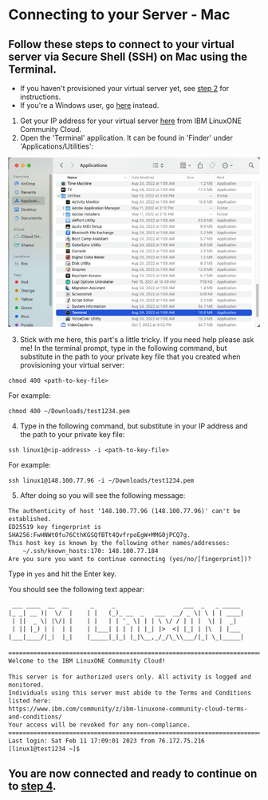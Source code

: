 # Connecting to your Server - Mac
## Follow these steps to connect to your virtual server via Secure Shell (SSH) on Mac using the Terminal.
* If you haven't provisioned your virtual server yet, see [step 2](./2_provision.md) for instructions.
* If you're a Windows user, go [here](./3_windows_connect.md) instead.
1) Get your IP address for your virtual server [here](https://linuxone.cloud.marist.edu/#/instance) from IBM LinuxONE Community Cloud.
2) Open the 'Terminal' application. It can be found in 'Finder' under 'Applications/Utilities':

![Terminal-Finder](../images/Terminal-Finder.png)

3) Stick with me here, this part's a little tricky. If you need help please ask me! In the terminal prompt, type in the following command, but substitute in the path to your private key file that you created when provisioning your virtual server:
```
chmod 400 <path-to-key-file>
```
For example:
```
chmod 400 ~/Downloads/test1234.pem
```
4) Type in the following command, but substitute in your IP address and the path to your private key file:
```
ssh linux1@<ip-address> -i <path-to-key-file>
```
For example:
```
ssh linux1@148.100.77.96 -i ~/Downloads/test1234.pem
```
5) After doing so you will see the following message:
```
The authenticity of host '148.100.77.96 (148.100.77.96)' can't be established.
ED25519 key fingerprint is SHA256:FwHNWt0fu76CthKGSQfBTt4QvfrpoEgW+MMG0jPCQ7g.
This host key is known by the following other names/addresses:
    ~/.ssh/known_hosts:170: 148.100.77.184
Are you sure you want to continue connecting (yes/no/[fingerprint])?
```
Type in `yes` and hit the Enter key.

You should see the following text appear:
```
 ___ ____  __  __      _     _                   ___  _   _ _____
|_ _| __ )|  \/  |    | |   (_)_ __  _   ___  __/ _ \| \ | | ____|
 | ||  _ \| |\/| |    | |   | | '_ \| | | \ \/ / | | |  \| |  _|
 | || |_) | |  | |    | |___| | | | | |_| |>  <| |_| | |\  | |___
|___|____/|_|  |_|    |_____|_|_| |_|\__,_/_/\_\\___/|_| \_|_____|

=================================================================================
Welcome to the IBM LinuxONE Community Cloud!

This server is for authorized users only. All activity is logged and monitored.
Individuals using this server must abide to the Terms and Conditions listed here:
https://www.ibm.com/community/z/ibm-linuxone-community-cloud-terms-and-conditions/
Your access will be revoked for any non-compliance.
==================================================================================
Last login: Sat Feb 11 17:09:01 2023 from 76.172.75.216
[linux1@test1234 ~]$
```

## You are now connected and ready to continue on to [step 4](./4_navigate.md).